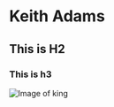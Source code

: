 # Keith Adams
## This is H2
### This is h3
![Image of king](https://images.unsplash.com/photo-1614027164847-1b28cfe1df60)

